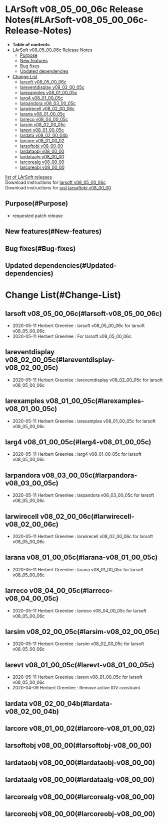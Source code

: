 LArSoft v08\_05\_00\_06c Release Notes(#LArSoft-v08_05_00_06c-Release-Notes)
===============================================================================

-   **Table of contents**
-   [LArSoft v08\_05\_00\_06c Release Notes](#LArSoft-v08_05_00_06c-Release-Notes)
    -   [Purpose](#Purpose)
    -   [New features](#New-features)
    -   [Bug fixes](#Bug-fixes)
    -   [Updated dependencies](#Updated-dependencies)
-   [Change List](#Change-List)
    -   [larsoft v08\_05\_00\_06c](#larsoft-v08_05_00_06c)
    -   [lareventdisplay v08\_02\_00\_05c](#lareventdisplay-v08_02_00_05c)
    -   [larexamples v08\_01\_00\_05c](#larexamples-v08_01_00_05c)
    -   [larg4 v08\_01\_00\_05c](#larg4-v08_01_00_05c)
    -   [larpandora v08\_03\_00\_05c](#larpandora-v08_03_00_05c)
    -   [larwirecell v08\_02\_00\_06c](#larwirecell-v08_02_00_06c)
    -   [larana v08\_01\_00\_05c](#larana-v08_01_00_05c)
    -   [larreco v08\_04\_00\_05c](#larreco-v08_04_00_05c)
    -   [larsim v08\_02\_00\_05c](#larsim-v08_02_00_05c)
    -   [larevt v08\_01\_00\_05c](#larevt-v08_01_00_05c)
    -   [lardata v08\_02\_00\_04b](#lardata-v08_02_00_04b)
    -   [larcore v08\_01\_00\_02](#larcore-v08_01_00_02)
    -   [larsoftobj v08\_00\_00](#larsoftobj-v08_00_00)
    -   [lardataobj v08\_00\_00](#lardataobj-v08_00_00)
    -   [lardataalg v08\_00\_00](#lardataalg-v08_00_00)
    -   [larcorealg v08\_00\_00](#larcorealg-v08_00_00)
    -   [larcoreobj v08\_00\_00](#larcoreobj-v08_00_00)

[list of LArSoft releases](LArSoft_release_list)\
Download instructions for [larsoft v08\_05\_00\_06c](http://scisoft.fnal.gov/scisoft/bundles/larsoft/v08_05_00_06c/larsoft-v08_05_00_06c.html)\
Download instructions for [just larsoftobj v08\_00\_00](http://scisoft.fnal.gov/scisoft/bundles/larsoftobj/v08_00_00/larsoftobj-v08_00_00.html)

Purpose(#Purpose)
--------------------

-   requested patch release

New features(#New-features)
------------------------------

Bug fixes(#Bug-fixes)
------------------------

Updated dependencies(#Updated-dependencies)
----------------------------------------------

Change List(#Change-List)
============================

larsoft v08\_05\_00\_06c(#larsoft-v08_05_00_06c)
---------------------------------------------------

-   2020-05-11 Herbert Greenlee : larsoft v08\_05\_00\_06c for larsoft v08\_05\_00\_06c
-   2020-05-11 Herbert Greenlee : For larsoft v08\_05\_00\_06c.

lareventdisplay v08\_02\_00\_05c(#lareventdisplay-v08_02_00_05c)
-------------------------------------------------------------------

-   2020-05-11 Herbert Greenlee : lareventdisplay v08\_02\_00\_05c for larsoft v08\_05\_00\_06c

larexamples v08\_01\_00\_05c(#larexamples-v08_01_00_05c)
-----------------------------------------------------------

-   2020-05-11 Herbert Greenlee : larexamples v08\_01\_00\_05c for larsoft v08\_05\_00\_06c

larg4 v08\_01\_00\_05c(#larg4-v08_01_00_05c)
-----------------------------------------------

-   2020-05-11 Herbert Greenlee : larg4 v08\_01\_00\_05c for larsoft v08\_05\_00\_06c

larpandora v08\_03\_00\_05c(#larpandora-v08_03_00_05c)
---------------------------------------------------------

-   2020-05-11 Herbert Greenlee : larpandora v08\_03\_00\_05c for larsoft v08\_05\_00\_06c

larwirecell v08\_02\_00\_06c(#larwirecell-v08_02_00_06c)
-----------------------------------------------------------

-   2020-05-11 Herbert Greenlee : larwirecell v08\_02\_00\_06c for larsoft v08\_05\_00\_06c

larana v08\_01\_00\_05c(#larana-v08_01_00_05c)
-------------------------------------------------

-   2020-05-11 Herbert Greenlee : larana v08\_01\_00\_05c for larsoft v08\_05\_00\_06c

larreco v08\_04\_00\_05c(#larreco-v08_04_00_05c)
---------------------------------------------------

-   2020-05-11 Herbert Greenlee : larreco v08\_04\_00\_05c for larsoft v08\_05\_00\_06c

larsim v08\_02\_00\_05c(#larsim-v08_02_00_05c)
-------------------------------------------------

-   2020-05-11 Herbert Greenlee : larsim v08\_02\_00\_05c for larsoft v08\_05\_00\_06c

larevt v08\_01\_00\_05c(#larevt-v08_01_00_05c)
-------------------------------------------------

-   2020-05-11 Herbert Greenlee : larevt v08\_01\_00\_05c for larsoft v08\_05\_00\_06c
-   2020-04-09 Herbert Greenlee : Remove active IOV constraint.

lardata v08\_02\_00\_04b(#lardata-v08_02_00_04b)
---------------------------------------------------

larcore v08\_01\_00\_02(#larcore-v08_01_00_02)
-------------------------------------------------

larsoftobj v08\_00\_00(#larsoftobj-v08_00_00)
------------------------------------------------

lardataobj v08\_00\_00(#lardataobj-v08_00_00)
------------------------------------------------

lardataalg v08\_00\_00(#lardataalg-v08_00_00)
------------------------------------------------

larcorealg v08\_00\_00(#larcorealg-v08_00_00)
------------------------------------------------

larcoreobj v08\_00\_00(#larcoreobj-v08_00_00)
------------------------------------------------
